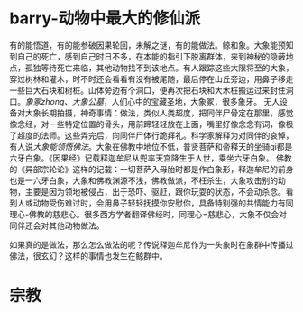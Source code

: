 # barry-动物中最大的修仙派
有的能悟道，有的能参破因果轮回，未解之谜，有的能做法。鲸和象。大象能预知到自己的死亡，感到自己时日不多，在本能的指引下脱离群体，来到神秘的隐蔽地点，孤独等待死亡来临，其他动物找不到该地点。有人跟踪这些大限将至的大象，穿过树林和灌木，时不时还会看看有没有被尾随，最后停在山丘旁边，用鼻子移走一些巨大石块和树桩。山体旁边有个洞口，便再次把石块和大木桩搬运过来封住洞口。*象冢zhong、大象公墓*，人们心中的宝藏圣地，大象冢，很多象牙。
无人设备对大象长期拍摄，神奇事情：做法，类似人类超度，把同伴尸骨定在那里，感觉像念经，对一些特定位置的骨头，用前蹄轻轻放在上面，嘴里好像念念有词，像极了超度的法师。这些弄完后，向同伴尸体行跪拜礼。科学家解释为对同伴的哀悼，有人说*大象能领悟佛法*。大象在佛教中地位不低，普贤菩萨和帝释天的坐骑qi都是六牙白象。《因果经》记载释迦牟尼从兜率天宫降生于人世，乘坐六牙白象。
佛教的《异部宗轮论》这样的记载：一切菩萨入母胎时都是作白象形，释迦牟尼的前身也是一六牙白象，大象和佛教渊源不浅，佛教做派，不枉杀生，大象攻击别的动物，主要是因为领地被侵占，出于恐吓、驱赶，跟你玩耍的状态，不会动杀念。看到人或动物受伤难过时，会用鼻子轻轻抚摸你安慰你，具备特别强的共情能力有同理心-佛教的慈悲心。很多西方学者翻译佛经时，同理心=慈悲心，大象不仅会对同伴还会对其他动物做法。

如果真的是做法，那么怎么做法的呢？传说释迦牟尼作为一头象时在象群中传播过佛法，很玄幻？这样的事情也发生在鲸群中。
# 宗教
